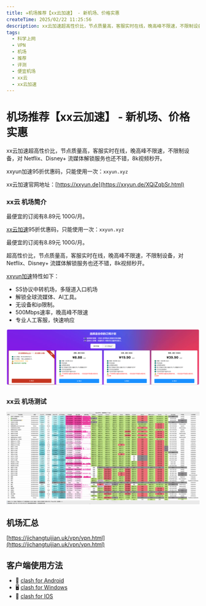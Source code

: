 ```yaml
---
title: ✈️机场推荐【xx云加速】 - 新机场、价格实惠
createTime: 2025/02/22 11:25:56
description: xx云加速超高性价比，节点质量高，客服实时在线，晚高峰不限速，不限制设备，对 Netflix、Disney+ 流媒体解锁服务也还不错，8k视频秒开。
tags:
  - 科学上网
  - VPN
  - 机场
  - 推荐
  - 评测
  - 便宜机场
  - xx云
  - xx云加速
---
```

# 机场推荐【xx云加速】 - 新机场、价格实惠

xx云加速超高性价比，节点质量高，客服实时在线，晚高峰不限速，不限制设备，对 Netflix、Disney+ 流媒体解锁服务也还不错，8k视频秒开。

xxyun加速95折优惠码，只能使用一次：`xxyun.xyz`

xx云加速官网地址：[https://xxyun.de](https://xxyun.de/XQiZqbSr.html)

<!-- more -->

### xx云 机场简介

最便宜的订阅有8.89元 100G/月。

[xx云加速](https://xxyun.de/XQiZqbSr.html)95折优惠码，只能使用一次：`xxyun.xyz`

最便宜的订阅有8.89元 100G/月。

超高性价比，节点质量高，客服实时在线，晚高峰不限速，不限制设备，对 Netflix、Disney+ 流媒体解锁服务也还不错，8k视频秒开。

[xxyun加速](https://xxyun.de/XQiZqbSr.html)特性如下：

- SS协议中转机场，多隧道入口机场
- 解锁全球流媒体、AI工具。
- 无设备和ip限制。
- 500Mbps速率，晚高峰不限速
- 专业人工客服，快速响应

![xx云加速 机场简介](images/机场推荐xx云/image.png)

### xx云 机场测试

![xx云加速 机场测试](images/机场推荐xx云/image-1.png)

## 机场汇总

[https://jichangtuijian.uk/vpn/vpn.html](https://jichangtuijian.uk/vpn/vpn.html)

## 客户端使用方法

- 📱 [clash for Android](https://jichangtuijian.uk/article/clashforAndroid.html)
- 🖥 [clash for Windows](https://jichangtuijian.uk/article/clash.html)
- 🍎 [clash for IOS](https://jichangtuijian.uk/article/Shadowrocket.html)
